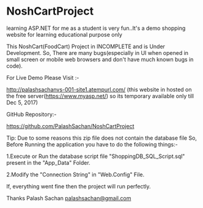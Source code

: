 # NoshCartProject


learning ASP.NET for me as a student is very fun..It's a demo shopping website for learning educational purpose only


This NoshCart(FoodCart) Project in INCOMPLETE and is Under Development.
So, There are many bugs(especially in UI when opened in small screen or mobile web browsers and don't have much known bugs in code).

For Live Demo Please Visit :-

http://palashsachanvs-001-site1.atempurl.com/
(this website in hosted on the free server(https://www.myasp.net/) so its temporary available only till Dec 5, 2017)

GitHub Repository:-

https://github.com/PalashSachan/NoshCartProject

Tip:
Due to some reasons this zip file does not contain the database file
So, Before Running the application you have to do the following things:-

1.Execute or Run the database script file "ShoppingDB_SQL_Script.sql" present in the "App_Data" Folder.

2.Modify the "Connection String" in "Web.Config" File.

If, everything went fine then the project will run perfectly.

Thanks
Palash Sachan
palashsachan@gmail.com

